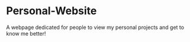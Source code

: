 # Personal-Website
A webpage dedicated for people to view my personal projects and get to know me better!
